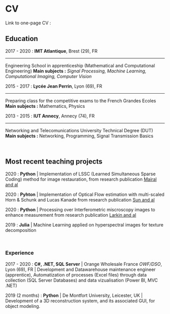 # CV

Link to one-page CV : 

## Education

2017 - 2020 : **IMT Atlantique**, Brest (29), FR 

---
Engineering School in apprenticeship (Mathematical and Computational Engineering) **Main subjects :** *Signal Processing, Machine Learning, Computational Imaging, Computer Vision*

2015 - 2017 : **Lycée Jean Perrin**, Lyon (69), FR 

---
Preparing class for the competitive exams to the French Grandes Ecoles **Main subjects :** Mathematics, Physics

2013 - 2015 : **IUT Annecy**, Annecy (74), FR 

---
Networking and Telecomunications University Technical Degree (DUT) **Main subjects :** Networking, Programming, Signal Transmission Basics

<br/>

## Most recent teaching projects

2020 : **Python** | Implementation of LSSC (Learned Simultaneous Sparse Coding) method for image restauration, from research publication [Mairal and al](https://www.di.ens.fr/~fbach/iccv09_mairal.pdf)

2020 : **Pyhton** | Implementation of Optical Flow estimation with multi-scaled Horn & Schunk and Lucas Kanade from research publication [Sun and al](https://cs.brown.edu/people/dqsun/pubs/cvpr_2010_flow.pdf)

2020 : **Python** | Processing over Interferometric miscroscopy images to enhance measurement from research publication [Larkin and al](https://www.osapublishing.org/josaa/abstract.cfm?uri=josaa-13-4-832)

2019 : **Julia** | Machine Learning applied on hyperspectral images for texture decomposition

<br/>

### Experience

2017 - 2020 : **C#, .NET, SQL Server** | Orange Wholesale France *OWF/DSO*, Lyon (69), FR | Development and Datawarehouse maintenance engineer (apprentice), Automatization of processes (Excel files) through data collection (SQL Server Databases) and data vizualisation (Power BI, MVC .NET)

2019 (2 months) : **Python** | De Montfort University, Leicester, UK | Development of a 3D reconstruction system, and its associated GUI, for object modeling.